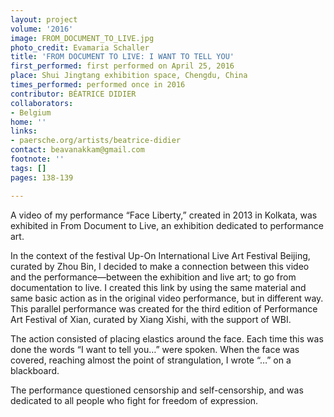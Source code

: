 ```yaml
---
layout: project
volume: '2016'
image: FROM_DOCUMENT_TO_LIVE.jpg
photo_credit: Evamaria Schaller
title: 'FROM DOCUMENT TO LIVE: I WANT TO TELL YOU'
first_performed: first performed on April 25, 2016
place: Shui Jingtang exhibition space, Chengdu, China
times_performed: performed once in 2016
contributor: BÉATRICE DIDIER
collaborators:
- Belgium
home: ''
links:
- paersche.org/artists/beatrice-didier
contact: beavanakkam@gmail.com
footnote: ''
tags: []
pages: 138-139

---
```


A video of my performance “Face Liberty,” created in 2013 in Kolkata, was exhibited in From Document to Live, an exhibition dedicated to performance art.

In the context of the festival Up-On International Live Art Festival Beijing, curated by Zhou Bin, I decided to make a connection between this video and the performance—between the exhibition and live art; to go from documentation to live. I created this link by using the same material and same basic action as in the original video performance, but in different way. This parallel performance was created for the third edition of Performance Art Festival of Xian, curated by Xiang Xishi, with the support of WBI.

The action consisted of placing elastics around the face. Each time this was done the words “I want to tell you…” were spoken. When the face was covered, reaching almost the point of strangulation, I wrote “…” on a blackboard.

The performance questioned censorship and self-censorship, and was dedicated to all people who fight for freedom of expression.
